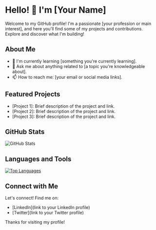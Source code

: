 # Hello! 👋 I'm [Your Name]

Welcome to my GitHub profile! I'm a passionate [your profession or main interest], and here you'll find some of my projects and contributions. Explore and discover what I'm building!

## About Me

- 🌱 I'm currently learning [something you're currently learning].
- 💬 Ask me about anything related to [a topic you're knowledgeable about].
- 📫 How to reach me: [your email or social media links].

## Featured Projects

- [Project 1]: Brief description of the project and link.
- [Project 2]: Brief description of the project and link.
- [Project 3]: Brief description of the project and link.

## GitHub Stats

![GitHub Stats](https://github-readme-stats.vercel.app/api?username=YOUR_USERNAME&show_icons=true&theme=radical)

## Languages and Tools

[![Top Languages](https://github-readme-stats.vercel.app/api/top-langs/?username=YOUR_USERNAME&layout=compact)](https://github.com/anuraghazra/github-readme-stats)

## Connect with Me

Let's connect! Find me on:

- [LinkedIn](link to your LinkedIn profile)
- [Twitter](link to your Twitter profile)

Thanks for visiting my profile!

